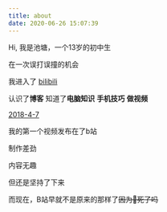```yaml
---
title: about
date: 2020-06-26 15:07:39
---
```


Hi, 我是池塘，一个13岁的初中生

在一次误打误撞的机会

我进入了 [bilibili](https://space.bilibili.com/113980518)

认识了**博客** 知道了**电脑知识** **手机技巧** **做视频**

<u>2018-4-7</u>

我的第一个视频发布在了b站

制作差劲

内容无趣

但还是坚持了下来

而现在，B站早就不是原来的那样了~~因为🍒死了吗~~